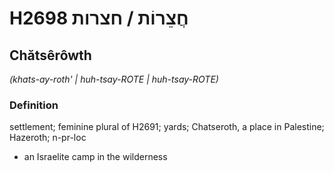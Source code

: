 # H2698 חֲצֵרוֹת / חצרות

## Chătsêrôwth

_(khats-ay-roth' | huh-tsay-ROTE | huh-tsay-ROTE)_

### Definition

settlement; feminine plural of H2691; yards; Chatseroth, a place in Palestine; Hazeroth; n-pr-loc

- an Israelite camp in the wilderness

